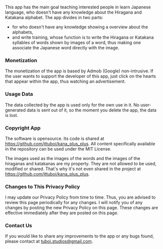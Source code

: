 This app has the main goal teaching interested people in learn Japanese language, who doesn't have any knowledge about the Hiragana and Katakana alphabet. The app divides in two parts:
- for who doesn't have any knowledge showing a overview about the alphabets,
- and write training, whose function is to write the Hiragana or Katakana syllables of words shown by images of a word, thus making one associate the Japanese word directly with the image.

### Monetization

The monetization of the app is based by Admob (Google) non-intrusive. If the user wants to support the developer of this app, just click on the hearts that appear within the app, thus watching an advertisement.

### Usage Data

The data collected by the app is used only for the own use in it. No user-generated data is sent out of it, so the moment you delete the app, the data is lost.

### Copyright App

The software is opensource. Its code is shared at https://github.com/jttuboi/kana_plus_plus. All content specifically available in the repository can be used under the MIT License.

The images used as the images of the words and the images of the hiraganas and katakanas are my property. They are not allowed to be used, modified or shared. That's why it's not even shared in the project at https://github.com/jttuboi/kana_plus_plus.

### Changes to This Privacy Policy

I may update our Privacy Policy from time to time. Thus, you are advised to review this page periodically for any changes. I will notify you of any changes by posting the new Privacy Policy on this page. These changes are effective immediately after they are posted on this page.

### Contact Us

If you would like to share any improvements to the app or any bugs found, please contact at tuboi.studios@gmail.com.
